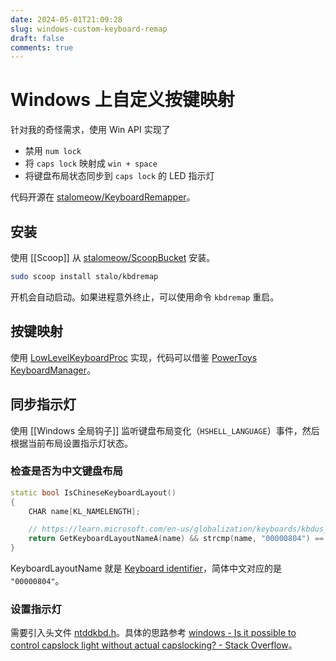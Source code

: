 ```yaml
---
date: 2024-05-01T21:09:28
slug: windows-custom-keyboard-remap
draft: false
comments: true
---
```


# Windows 上自定义按键映射

针对我的奇怪需求，使用 Win API 实现了

- 禁用 `num lock`
- 将 `caps lock` 映射成 `win + space`
- 将键盘布局状态同步到 `caps lock` 的 LED 指示灯

代码开源在 [stalomeow/KeyboardRemapper](https://github.com/stalomeow/KeyboardRemapper)。

<!-- more -->

## 安装

使用 [[Scoop]] 从 [stalomeow/ScoopBucket](https://github.com/stalomeow/ScoopBucket) 安装。

``` bash
sudo scoop install stalo/kbdremap
```

开机会自动启动。如果进程意外终止，可以使用命令 `kbdremap` 重启。

## 按键映射

使用 [LowLevelKeyboardProc](https://learn.microsoft.com/en-us/previous-versions/windows/desktop/legacy/ms644985(v=vs.85)) 实现，代码可以借鉴 [PowerToys KeyboardManager](https://github.com/microsoft/PowerToys/tree/main/src/modules/keyboardmanager)。

## 同步指示灯

使用 [[Windows 全局钩子]] 监听键盘布局变化（`HSHELL_LANGUAGE`）事件，然后根据当前布局设置指示灯状态。

### 检查是否为中文键盘布局

``` cpp
static bool IsChineseKeyboardLayout()
{
    CHAR name[KL_NAMELENGTH];

    // https://learn.microsoft.com/en-us/globalization/keyboards/kbdus_2
    return GetKeyboardLayoutNameA(name) && strcmp(name, "00000804") == 0;
}
```

KeyboardLayoutName 就是 [Keyboard identifier](https://learn.microsoft.com/en-us/windows-hardware/manufacture/desktop/windows-language-pack-default-values?view=windows-11#keyboard-identifiers)，简体中文对应的是 `"00000804"`。

### 设置指示灯

需要引入头文件 [ntddkbd.h](https://learn.microsoft.com/en-us/windows/win32/api/ntddkbd/)。具体的思路参考 [windows - Is it possible to control capslock light without actual capslocking? - Stack Overflow](https://stackoverflow.com/questions/72679665/is-it-possible-to-control-capslock-light-without-actual-capslocking)。

